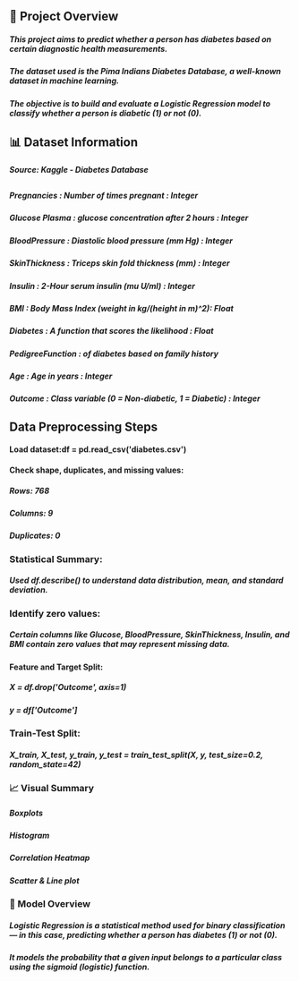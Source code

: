 ## 📘 Project Overview
##### This project aims to predict whether a person has diabetes based on certain diagnostic health measurements.
##### The dataset used is the Pima Indians Diabetes Database, a well-known dataset in machine learning.
##### The objective is to build and evaluate a Logistic Regression model to classify whether a person is diabetic (1) or not (0).

## 📊 Dataset Information
##### Source: Kaggle - Diabetes Database

##                               
##### Pregnancies	:                         Number of times pregnant	:                                  Integer
##### Glucose	Plasma :                     glucose concentration after 2 hours   :                      Integer
##### BloodPressure	 :                    Diastolic blood pressure (mm Hg)	:                           Integer
##### SkinThickness	 :                    Triceps skin fold thickness (mm)	:                           Integer
##### Insulin	:                           2-Hour serum insulin (mu U/ml)	  :                            Integer
##### BMI	    :                           Body Mass Index (weight in kg/(height in m)^2):               Float
##### Diabetes :                          A function that scores the likelihood  :                       Float
##### PedigreeFunction :                  of diabetes based on family history
##### Age	  :                             Age in years	:                                                Integer
##### Outcome	:                           Class variable (0 = Non-diabetic, 1 = Diabetic)	 :             Integer

## Data Preprocessing Steps

####   Load dataset:df = pd.read_csv('diabetes.csv')

####   Check shape, duplicates, and missing values:
#####  Rows: 768
#####  Columns: 9
#####  Duplicates: 0

###   Statistical Summary:
##### Used df.describe() to understand data distribution, mean, and standard deviation.

###   Identify zero values:
##### Certain columns like Glucose, BloodPressure, SkinThickness, Insulin, and BMI contain zero values that may represent missing data.

#### Feature and Target Split:
##### X = df.drop('Outcome', axis=1)
##### y = df['Outcome']

###    Train-Test Split:
#####   X_train, X_test, y_train, y_test = train_test_split(X, y, test_size=0.2, random_state=42)

### 📈  Visual Summary
#####     Boxplots
#####     Histogram
#####     Correlation Heatmap
#####     Scatter & Line plot

### 🤖  Model Overview
##### Logistic Regression is a statistical method used for binary classification — in this case, predicting whether a person has diabetes (1) or not (0).
##### It models the probability that a given input belongs to a particular class using the sigmoid (logistic) function.
